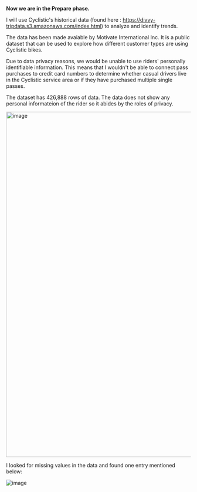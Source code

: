 **Now we are in the Prepare phase.** 

I will use Cyclistic's historical data (found here : https://divvy-tripdata.s3.amazonaws.com/index.html) to analyze and identify trends. 

The data has been made avaiable by Motivate International Inc. It is a public dataset that can be used to explore how different customer types are using Cyclistic bikes. 

Due to data privacy reasons, we would be unable to use riders' personally identifiable information. This means that I wouldn't be able  to connect pass purchases to credit card numbers to determine whether casual drivers live in the Cyclistic service area or if they have purchased multiple single passes. 

The dataset has 426,888 rows of data. The data does not show any personal informateion of the rider so it abides by the roles of privacy. 

<img width="943" alt="image" src="https://user-images.githubusercontent.com/116120710/199797883-1daf3fdf-2208-4585-8eb3-8fa7f3ba3503.png">

I looked for missing values in the data and found one entry mentioned below:

![image](https://user-images.githubusercontent.com/116120710/199842349-5d1b0df9-2ea7-4678-b9b4-a96f381263e0.png)

